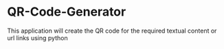 # QR-Code-Generator
This application will create the QR code for the required textual content or url links using python
